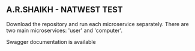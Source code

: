 ## A.R.SHAIKH - NATWEST TEST

Download the repository and run each microservice separately.
There are two main microservices: 'user' and 'computer'.

Swagger documentation is available
